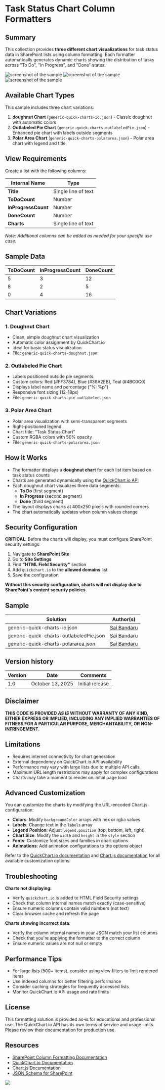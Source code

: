 # Task Status Chart Column Formatters

## Summary

This collection provides **three different chart visualizations** for task status data in SharePoint lists using column formatting. Each formatter automatically generates dynamic charts showing the distribution of tasks across "To Do", "In Progress", and "Done" states.

![screenshot of the sample](./assets/screenshot.png)
![screenshot of the sample](./assets/outlabeledpie.png)
![screenshot of the sample](./assets/polar.png)

## Available Chart Types

This sample includes three chart variations:

1. **doughnut Chart** (`generic-quick-charts-io.json`) - Classic doughnut with automatic colors
2. **Outlabeled Pie Chart** (`generic-quick-charts-outlabeledPie.json`) - Enhanced pie chart with labels outside segments
3. **Polar Area Chart** (`generic-quick-charts-polararea.json`) - Polar area chart with legend and title

## View Requirements

Create a list with the following columns:

| Internal Name        | Type    |
|---------------------|---------|
| **Title**       | Single line of text  |
| **ToDoCount**       | Number  |
| **InProgressCount** | Number  |
| **DoneCount**       | Number  |
| **Charts**       | Single line of text  |

*Note: Additional columns can be added as needed for your specific use case.*

## Sample Data

| ToDoCount | InProgressCount | DoneCount |
|-----------|----------------|-----------|
| 5         | 3              | 12        |
| 8         | 2              | 5         |
| 0         | 4              | 16        |

## Chart Variations

### 1. Doughnut Chart
- Clean, simple doughnut chart visualization
- Automatic color assignment by QuickChart.io
- Ideal for basic status visualization
- File: `generic-quick-charts-doughnut.json`

### 2. Outlabeled Pie Chart
- Labels positioned outside pie segments
- Custom colors: Red (#FF3784), Blue (#36A2EB), Teal (#4BC0C0)
- Displays label name and percentage ("%l %p")
- Responsive font sizing (12-18px)
- File: `generic-quick-charts-pie-outlabeled.json`

### 3. Polar Area Chart
- Polar area visualization with semi-transparent segments
- Right-positioned legend
- Chart title: "Task Status Chart"
- Custom RGBA colors with 50% opacity
- File: `generic-quick-charts-polararea.json`

## How it Works

- The formatter displays a **doughnut chart** for each list item based on task status counts
- Charts are generated dynamically using the [QuickChart.io API](https://quickchart.io/)
- Each doughnut chart visualizes three data segments:
  - **To Do** (first segment)
  - **In Progress** (second segment)
  - **Done** (third segment)
- The layout displays charts at 400x250 pixels with rounded corners
- The chart automatically updates when column values change

## Security Configuration

**CRITICAL**: Before the charts will display, you must configure SharePoint security settings:

1. Navigate to **SharePoint Site**
2. Go to **Site Settings**
3. Find **"HTML Field Security"** section
4. Add `quickchart.io` to the **allowed domains** list
5. Save the configuration

**Without this security configuration, charts will not display due to SharePoint's content security policies.**

## Sample

Solution|Author(s)
--------|---------
generic-quick-charts-io.json | [Sai Bandaru](https://github.com/saiiiiiii)
generic-quick-charts-outlabeledPie.json | [Sai Bandaru](https://github.com/saiiiiiii)
generic-quick-charts-polararea.json | [Sai Bandaru](https://github.com/saiiiiiii)

## Version history

Version|Date|Comments
-------|----|--------
1.0|October 13, 2025|Initial release

## Disclaimer
**THIS CODE IS PROVIDED *AS IS* WITHOUT WARRANTY OF ANY KIND, EITHER EXPRESS OR IMPLIED, INCLUDING ANY IMPLIED WARRANTIES OF FITNESS FOR A PARTICULAR PURPOSE, MERCHANTABILITY, OR NON-INFRINGEMENT.**

## Limitations
- Requires internet connectivity for chart generation
- External dependency on QuickChart.io API availability
- Performance may vary with large lists due to multiple API calls
- Maximum URL length restrictions may apply for complex configurations
- Charts may take a moment to render on initial page load

## Advanced Customization

You can customize the charts by modifying the URL-encoded Chart.js configuration:

- **Colors**: Modify `backgroundColor` arrays with hex or rgba values
- **Labels**: Change text in the `labels` array
- **Legend Position**: Adjust `legend.position` (top, bottom, left, right)
- **Chart Size**: Modify the `width` and `height` in the `style` section
- **Fonts**: Customize font sizes and families in chart options
- **Animations**: Add animation configurations to the options object

Refer to the [QuickChart.io documentation](https://quickchart.io/documentation/) and [Chart.js documentation](https://www.chartjs.org/docs/) for all available customization options.

## Troubleshooting

**Charts not displaying:**
- Verify `quickchart.io` is added to HTML Field Security settings
- Check that column internal names match exactly (case-sensitive)
- Ensure numeric columns contain valid numbers (not text)
- Clear browser cache and refresh the page

**Charts showing incorrect data:**
- Verify the column internal names in your JSON match your list columns
- Check that you're applying the formatter to the correct column
- Ensure numeric values are not null or empty

## Performance Tips

- For large lists (500+ items), consider using view filters to limit rendered items
- Use indexed columns for better filtering performance
- Consider caching strategies for frequently accessed lists
- Monitor QuickChart.io API usage and rate limits

## License
This formatting solution is provided as-is for educational and professional use. The QuickChart.io API has its own terms of service and usage limits. Please review their documentation for production use.

## Resources
- [SharePoint Column Formatting Documentation](https://docs.microsoft.com/en-us/sharepoint/dev/declarative-customization/column-formatting)
- [QuickChart.io Documentation](https://quickchart.io/documentation/)
- [Chart.js Documentation](https://www.chartjs.org/docs/)
- [JSON Schema for SharePoint](https://developer.microsoft.com/json-schemas/sp/v2/column-formatting.schema.json)

<img src="https://pnptelemetry.azurewebsites.net/list-formatting/column-samples/generic-quick-charts-io" />
